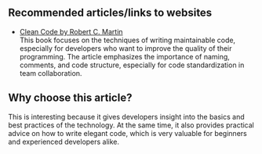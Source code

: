 ## Recommended articles/links to websites
- [Clean Code by Robert C. Martin](https://cleancoders.com/)  
This book focuses on the techniques of writing maintainable code, especially for developers who want to improve the quality of their programming. The article emphasizes the importance of naming, comments, and code structure, especially for code standardization in team collaboration.


## Why choose this article?
This is interesting because it gives developers insight into the basics and best practices of the technology. At the same time, it also provides practical advice on how to write elegant code, which is very valuable for beginners and experienced developers alike.
